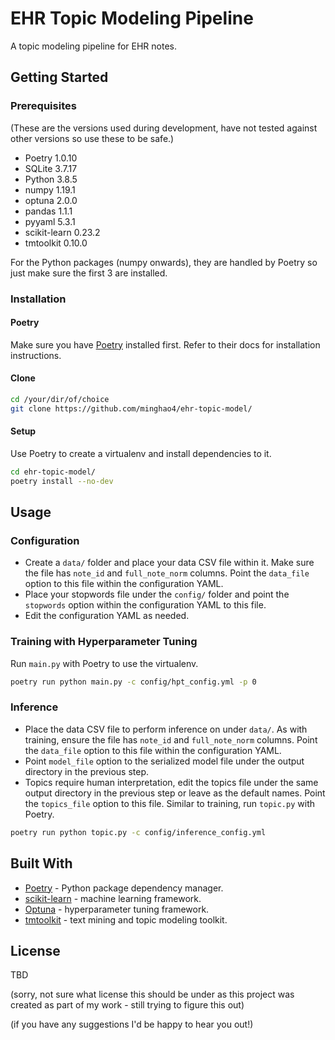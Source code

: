 # EHR Topic Modeling Pipeline
A topic modeling pipeline for EHR notes.

## Getting Started
### Prerequisites
(These are the versions used during development, have not tested against other versions so use these to be safe.)
* Poetry 1.0.10
* SQLite 3.7.17
* Python 3.8.5
* numpy 1.19.1
* optuna 2.0.0
* pandas 1.1.1
* pyyaml 5.3.1
* scikit-learn 0.23.2
* tmtoolkit 0.10.0

For the Python packages (numpy onwards), they are handled by Poetry so just make sure the first 3 are installed.

### Installation
#### Poetry
Make sure you have [Poetry](https://python-poetry.org/) installed first. Refer to their docs for installation instructions.

#### Clone
```sh
cd /your/dir/of/choice
git clone https://github.com/minghao4/ehr-topic-model/
```

#### Setup
Use Poetry to create a virtualenv and install dependencies to it.
```sh
cd ehr-topic-model/
poetry install --no-dev
```

## Usage
### Configuration
* Create a `data/` folder and place your data CSV file within it. Make sure the file has `note_id` and `full_note_norm` columns. Point the `data_file` option to this file within the configuration YAML.
* Place your stopwords file under the `config/` folder and point the `stopwords` option within the configuration YAML to this file.
* Edit the configuration YAML as needed.

### Training with Hyperparameter Tuning
Run `main.py` with Poetry to use the virtualenv.
```sh
poetry run python main.py -c config/hpt_config.yml -p 0
```

### Inference
* Place the data CSV file to perform inference on under `data/`. As with training, ensure the file has `note_id` and `full_note_norm` columns. Point the `data_file` option to this file within the configuration YAML.
* Point `model_file` option to the serialized model file under the output directory in the previous step.
* Topics require human interpretation, edit the topics file under the same output directory in the previous step or leave as the default names. Point the `topics_file` option to this file.
Similar to training, run `topic.py` with Poetry.
```sh
poetry run python topic.py -c config/inference_config.yml
```

## Built With
* [Poetry](https://python-poetry.org) - Python package dependency manager.
* [scikit-learn](https://scikit-learn.org/stable/) - machine learning framework.
* [Optuna](https://optuna.org/) - hyperparameter tuning framework.
* [tmtoolkit](https://github.com/WZBSocialScienceCenter/tmtoolkit) - text mining and topic modeling toolkit.

## License
TBD

(sorry, not sure what license this should be under as this project was created as part of my work - still trying to figure this out)

(if you have any suggestions I'd be happy to hear you out!)
